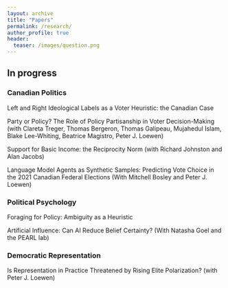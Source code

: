 ```yaml
---
layout: archive
title: "Papers"
permalink: /research/
author_profile: true
header:
  teaser: /images/question.png
---
```



## In progress


### Canadian Politics

Left and Right Ideological Labels as a Voter Heuristic: the Canadian Case

Party or Policy? The Role of Policy Partisanship in Voter Decision-Making (with Clareta Treger, Thomas Bergeron, Thomas Galipeau, Mujahedul Islam, Blake Lee-Whiting, Beatrice Magistro, Peter J. Loewen)

Support for Basic Income: the Reciprocity Norm (with Richard Johnston and Alan Jacobs)

Language Model Agents as Synthetic Samples: Predicting Vote Choice in the 2021 Canadian Federal Elections (With Mitchell Bosley and Peter J. Loewen)


### Political Psychology

Foraging for Policy: Ambiguity as a Heuristic

Artificial Influence: Can AI Reduce Belief Certainty? (With Natasha Goel and the PEARL lab)

### Democratic Representation

Is Representation in Practice Threatened by Rising Elite Polarization? (with Peter J. Loewen)
